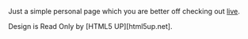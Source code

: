 Just a simple personal page which you are better off checking out [live][livelink].

Design is Read Only by [HTML5 UP][html5up.net].

[livelink]: http://thisisntliveyet
